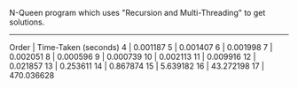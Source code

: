 N-Queen program which uses "Recursion and Multi-Threading" to get solutions.
_________________________________
Order   |   Time-Taken (seconds)
4       |   0.001187
5       |   0.001407
6       |   0.001998
7       |   0.002051
8       |   0.000596
9       |   0.000739
10      |   0.002113
11      |   0.009916
12      |   0.021857
13      |   0.253611
14      |   0.867874
15      |   5.639182
16      |   43.272198
17      |   470.036628
